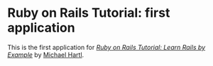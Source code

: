 # Ruby on Rails Tutorial: first application

This is the first application for
[*Ruby on Rails Tutorial: Learn Rails by Example*](http://railstutorial.org) 
by [Michael Hartl](http://michaelhartl.com/).
